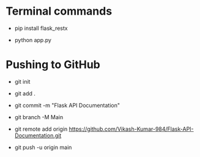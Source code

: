 # Terminal commands

* pip install flask_restx

* python app.py

# Pushing to GitHub

* git init

* git add .

* git commit -m "Flask API Documentation"

* git branch -M Main

* git remote add origin https://github.com/Vikash-Kumar-984/Flask-API-Documentation.git

* git push -u origin main